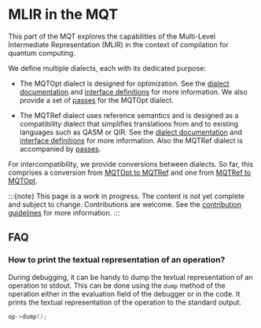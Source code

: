 # MLIR in the MQT

This part of the MQT explores the capabilities of the Multi-Level Intermediate Representation (MLIR) in the context of compilation for quantum computing.

We define multiple dialects, each with its dedicated purpose:

- The MQTOpt dialect is designed for optimization.
  See the [dialect documentation](mlir/Dialects/MLIRMQTOptDialect.md) and [interface definitions](mlir/Dialects/MLIRMQTOptInterfaces.md) for more information.
  We also provide a set of [passes](mlir/Passes/MLIRMQTOptPasses.md) for the MQTOpt dialect.

- The MQTRef dialect uses reference semantics and is designed as a compatibility dialect that simplifies
  translations from and to existing languages such as QASM or QIR.
  See the [dialect documentation](mlir/Dialects/MLIRMQTRefDialect.md) and [interface definitions](mlir/Dialects/MLIRMQTRefInterfaces.md) for more information.
  Also the MQTRef dialect is accompanied by [passes](mlir/Passes/MLIRMQTRefPasses.md).

For intercompatibility, we provide conversions between dialects.
So far, this comprises a conversion from [MQTOpt to MQTRef](mlir/Conversions/MLIRMQTOptToMQTRef.md) and one from [MQTRef to MQTOpt](mlir/Conversions/MLIRMQTRefToMQTOpt.md).

:::{note}
This page is a work in progress.
The content is not yet complete and subject to change.
Contributions are welcome.
See the [contribution guidelines](contributing.md) for more information.
:::

## FAQ

### How to print the textual representation of an operation?

During debugging, it can be handy to dump the textual representation of an operation to stdout.
This can be done using the `dump` method of the operation either in the evaluation field of the debugger or in the code.
It prints the textual representation of the operation to the standard output.

```c++
op->dump();
```
